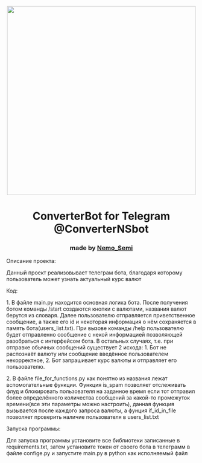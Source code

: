 <p align="center"><img src="https://ae04.alicdn.com/kf/HTB1dM3GXFY7gK0jSZKzq6yikpXaF.jpg" height="500"/></p>
<h1 align="center">ConverterBot for Telegram @ConverterNSbot</h1>
<h3 align="center">made by <a href="https://github.com/NeMoSemi" target="_blank">Nemo_Semi</a></h3>
<a>
<p>Описание проекта:</p>
<p>Данный проект реализовывает телеграм бота, благодаря которому пользователь может узнать актуальный курс валют</p>
<p>Код:</p>
<p>1. В файле main.py находится основная логика бота. После получения ботом команды /start создаются кнопки с валютами, названия валют берутся из словаря. Далее пользователю отправляется приветственное сообщение, а также его id и некоторая информация о нём сохраняется в память бота(users_list.txt). При вызове команды /help пользователю будет отправленно сообщение с некой информацией позволяющей разобраться с интерфейсом бота. В остальных случаях, т.е. при отправке обычных сообщений существует 2 исхода: 1. Бот не распознаёт валюту или сообщение введённое пользователем некорректное, 2. Бот запрашивает курс валюты и отправляет его пользователю.</p>
<p>2. В файле file_for_functions.py как понятно из названия лежат вспомогательные функции. Функция is_spam позволяет отслеживать флуд и блокировать пользователя на заданное время если тот отправил более определённого количества сообщений за какой-то промежуток времени(все эти параметры можно настроить), данная функция вызывается после каждого запроса валюты, а фунция if_id_in_file позволяет проверить наличие пользователя в users_list.txt</p>
  <p>Запуска программы:</p>
<p>Для запуска программы установите все библиотеки записанные в requirements.txt, затем установите токен от своего бота в телеграмм в файле confige.py и запустите main.py в python как исполняемый файл</p>
</a>
